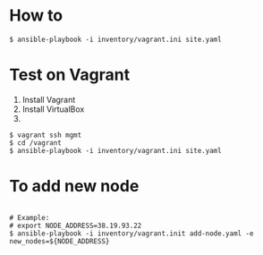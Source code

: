# How to

```shell
$ ansible-playbook -i inventory/vagrant.ini site.yaml
```

# Test on Vagrant

1. Install Vagrant
2. Install VirtualBox
3. 

    $ vagrant ssh mgmt
    $ cd /vagrant
    $ ansible-playbook -i inventory/vagrant.ini site.yaml

    


# To add new node

```shell

# Example:
# export NODE_ADDRESS=38.19.93.22
$ ansible-playbook -i inventory/vagrant.init add-node.yaml -e new_nodes=${NODE_ADDRESS}
```